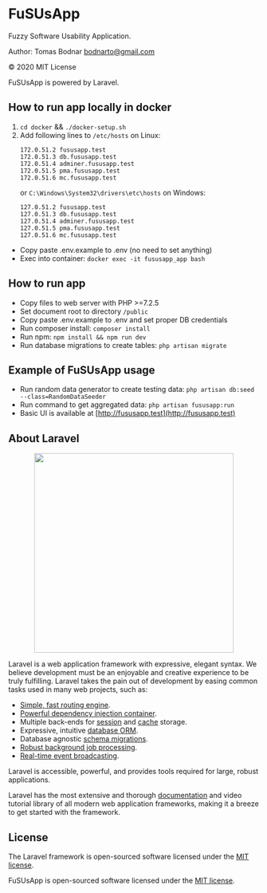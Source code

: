 # FuSUsApp
Fuzzy Software Usability Application.

Author: Tomas Bodnar <bodnarto@gmail.com>

&copy; 2020 MIT License

FuSUsApp is powered by Laravel.

## How to run app locally in docker
1. `cd docker` && `./docker-setup.sh`
2. Add following lines to `/etc/hosts` on Linux:
    ```
    172.0.51.2 fususapp.test
    172.0.51.3 db.fususapp.test
    172.0.51.4 adminer.fususapp.test
    172.0.51.5 pma.fususapp.test
    172.0.51.6 mc.fususapp.test
    ```
   or `C:\Windows\System32\drivers\etc\hosts` on Windows:
   ```
   127.0.51.2 fususapp.test
   127.0.51.3 db.fususapp.test
   127.0.51.4 adminer.fususapp.test
   127.0.51.5 pma.fususapp.test
   127.0.51.6 mc.fususapp.test
   ```
* Copy paste .env.example to .env (no need to set anything)
* Exec into container: `docker exec -it fususapp_app bash`

## How to run app 
* Copy files to web server with PHP >=7.2.5
* Set document root to directory `/public`
* Copy paste .env.example to .env and set proper DB credentials
* Run composer install: `composer install`
* Run npm: `npm install && npm run dev`
* Run database migrations to create tables: `php artisan migrate`

## Example of FuSUsApp usage
* Run random data generator to create testing data: `php artisan db:seed --class=RandomDataSeeder`
* Run command to get aggregated data: `php artisan fususapp:run`
* Basic UI is available at [http://fususapp.test](http://fususapp.test)

## About Laravel

<p align="center"><img src="https://res.cloudinary.com/dtfbvvkyp/image/upload/v1566331377/laravel-logolockup-cmyk-red.svg" width="400"></p>


Laravel is a web application framework with expressive, elegant syntax. We believe development must be an enjoyable and creative experience to be truly fulfilling. Laravel takes the pain out of development by easing common tasks used in many web projects, such as:

- [Simple, fast routing engine](https://laravel.com/docs/routing).
- [Powerful dependency injection container](https://laravel.com/docs/container).
- Multiple back-ends for [session](https://laravel.com/docs/session) and [cache](https://laravel.com/docs/cache) storage.
- Expressive, intuitive [database ORM](https://laravel.com/docs/eloquent).
- Database agnostic [schema migrations](https://laravel.com/docs/migrations).
- [Robust background job processing](https://laravel.com/docs/queues).
- [Real-time event broadcasting](https://laravel.com/docs/broadcasting).

Laravel is accessible, powerful, and provides tools required for large, robust applications.

Laravel has the most extensive and thorough [documentation](https://laravel.com/docs) and video tutorial library of all modern web application frameworks, making it a breeze to get started with the framework.

## License

The Laravel framework is open-sourced software licensed under the [MIT license](https://opensource.org/licenses/MIT).

FuSUsApp is open-sourced software licensed under the [MIT license](https://opensource.org/licenses/MIT).
